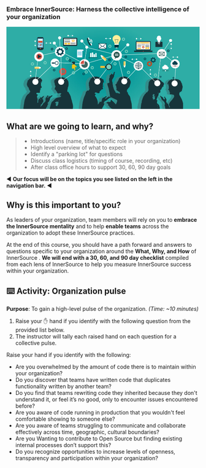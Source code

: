 ### Embrace InnerSource: Harness the collective intelligence of your organization

![logo](images/group-smarts.jpg ':no-zoom')

## What are we going to learn, and why?

> - Introductions (name, title/specific role in your organization)
> - High level overview of what to expect
> - Identify a "parking lot" for questions
> - Discuss class logistics (timing of course, recording, etc)
> - After class office hours to support 30, 60, 90 day goals

◀ **Our focus will be on the topics you see listed on the left in the navigation bar.** ◀

## Why is this important to you?

As leaders of your organization, team members will rely on you to **embrace the InnerSource mentality** and to help **enable teams** across the organization to adopt these InnerSource practices.

At the end of this course, you should have a path forward and answers to questions specific to your organization around the **What, Why, and How** of InnerSource . **We will end with a 30, 60, and 90 day checklist** compiled from each lens of InnerSource to help you measure InnerSource success within your organization.

## ⌨️ Activity: Organization pulse
**Purpose**: To gain a high-level pulse of the organization. _(Time: ~10 minutes)_

1. Raise your ✋ hand if you identify with the following question from the provided list below.
2. The instructor will tally each raised hand on each question for a collective pulse.

Raise your hand if you identify with the following:
- Are you overwhelmed by the amount of code there is to maintain within your organization?
- Do you discover that teams have written code that duplicates functionality written by another team?
- Do you find that teams rewriting code they inherited because they don't understand it, or feel it’s no good, only to encounter issues encountered before?
- Are you aware of code running in production that you wouldn't feel comfortable showing to someone else?
- Are you aware of teams struggling to communicate and collaborate effectively across time, geographic, cultural boundaries?
- Are you Wanting to contribute to Open Source but finding existing internal processes don’t support this?
- Do you recognize opportunities to increase levels of openness, transparency and participation within your organization?
